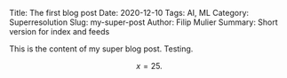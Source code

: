 Title: The first blog post
Date: 2020-12-10
Tags: AI, ML
Category: Superresolution
Slug: my-super-post
Author: Filip Mulier
Summary: Short version for index and feeds

This is the content of my super blog post.  Testing.


$$ {x=25.}$$


